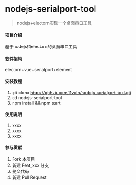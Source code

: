 # nodejs-serialport-tool
> nodejs+electorn实现一个桌面串口工具

#### 项目介绍
基于nodejs和electorn的桌面串口工具

#### 软件架构
electorn+vue+serialport+element


#### 安装教程

1. git clone https://github.com/l1veIn/nodejs-serialport-tool.git
2. cd nodejs-serialport-tool
3. npm install && npm start

#### 使用说明

1. xxxx
2. xxxx
3. xxxx

#### 参与贡献

1. Fork 本项目
2. 新建 Feat_xxx 分支
3. 提交代码
4. 新建 Pull Request
